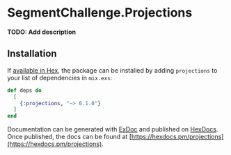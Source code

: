 # SegmentChallenge.Projections

**TODO: Add description**

## Installation

If [available in Hex](https://hex.pm/docs/publish), the package can be installed
by adding `projections` to your list of dependencies in `mix.exs`:

```elixir
def deps do
  [
    {:projections, "~> 0.1.0"}
  ]
end
```

Documentation can be generated with [ExDoc](https://github.com/elixir-lang/ex_doc)
and published on [HexDocs](https://hexdocs.pm). Once published, the docs can
be found at [https://hexdocs.pm/projections](https://hexdocs.pm/projections).

